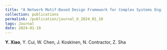 ```yaml
---
title: "A Network Motif-Based Design Framework for Complex Systems Engineering Considering Local Dependencies [*In Preparation*]"
collection: publications
permalink: /publication/journal_6_2024_01_10
tags: Journal
date: 2024-01-10
---
```

**Y. Xiao**, Y. Cui, W. Chen, J. Koskinen, N. Contractor, Z. Sha
